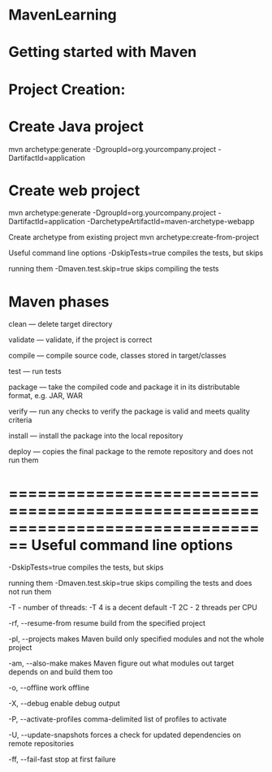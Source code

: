 # MavenLearning


Getting started with Maven
==========================================
Project Creation:
==================
Create Java project
=====================
mvn archetype:generate
-DgroupId=org.yourcompany.project
-DartifactId=application

Create web project
==========================
mvn archetype:generate
-DgroupId=org.yourcompany.project
-DartifactId=application
-DarchetypeArtifactId=maven-archetype-webapp

Create archetype from existing project
mvn archetype:create-from-project

Useful command line options
-DskipTests=true compiles the tests, but skips

running them
-Dmaven.test.skip=true skips compiling the tests


Maven phases
============================================================================================
clean — delete target directory

validate — validate, if the project is correct

compile — compile source code, classes stored in target/classes

test — run tests

package — take the compiled code and package it in its distributable format, e.g. JAR, WAR

verify — run any checks to verify the package is valid and meets quality criteria

install — install the package into the local repository

deploy — copies the final package to the remote repository and does not run them

================================================================================
Useful command line options
===========================================================================================
-DskipTests=true compiles the tests, but skips

running them
-Dmaven.test.skip=true skips compiling the tests and does not run them

-T - number of threads:
 -T 4 is a decent default
 -T 2C - 2 threads per CPU
 
-rf, --resume-from resume build from the specified project

-pl, --projects makes Maven build only specified modules and not the whole project

-am, --also-make makes Maven figure out what modules out target depends on and build them too

-o, --offline work offline

-X, --debug enable debug output

-P, --activate-profiles comma-delimited list of profiles to activate

-U, --update-snapshots forces a check for updated dependencies on remote repositories

-ff, --fail-fast stop at first failure

